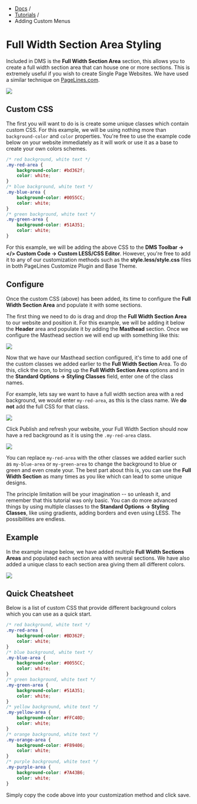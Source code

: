 <div class="row-fluid">
	<div class="span12">
		<ul class="breadcrumb">
  			<li><a href="http://docs.pagelines.com/">Docs</a> <span class="divider">/</span></li>
  			<li><a href="http://docs.pagelines.com/tutorials">Tutorials</a> <span class="divider">/</span></li>
  			<li class="active">Adding Custom Menus</li>
		</ul>
	</div>
</div>

# Full Width Section Area Styling #

Included in DMS is the **Full Width Section Area** section, this allows you to create a full width section area that can house one or more sections. This is extremely useful if you wish to create Single Page Websites. We have used a similar technique on [PageLines.com](http://www.pagelines.com).

![](http://cdn.pagelines.com/wp-content/themes/dms/sections/pl_area/splash.png)

## Custom CSS ##

The first you will want to do is is create some unique classes which contain custom CSS. For this example, we will be using nothing more than `background-color` and `color` properties. You're free to use the example code below on your website immediately as it will work or use it as a base to create your own colors schemes.

~~~ .css
/* red background, white text */
.my-red-area {
	background-color: #bd362f;
	color: white;
}
/* blue background, white text */
.my-blue-area {
	background-color: #0055CC;
	color: white;
}
/* green background, white text */
.my-green-area {
	background-color: #51A351;
	color: white;
}
~~~

For this example, we will be adding the above CSS to the **DMS Toolbar → </> Custom Code → Custom LESS/CSS Editor**. However, you're free to add it to any of our customization methods such as the **style.less/style.css** files in both PageLines Customize Plugin and Base Theme.

## Configure ##

Once the custom CSS (above) has been added, its time to configure the **Full Width Section Area** and populate it with some sections.


The first thing we need to do is drag and drop the **Full Width Section Area** to our website and position it. For this example, we will be adding it below the **Header** area and populate it by adding the **Masthead** section. Once we configure the Masthead section we will end up with something like this:

![](https://raw.github.com/pagelines/Docs/master/gh-pages-template/public/img/fullwidthsection-masthead.jpg)

Now that we have our Masthead section configured, it's time to add one of the custom classes we added earlier to the **Full Width Section** Area. To do this, click the <i class="icon-pencil"></i></strong> icon, to bring up the **Full Width Section Area** options and in the **Standard Options → Styling Classes** field, enter one of the class names.

For example, lets say we want to have a full width section area with a red background, we would enter `my-red-area`, as this is the class name. We **do not** add the full CSS for that class.

 ![](https://raw.github.com/pagelines/Docs/master/gh-pages-template/public/img/fullwidthsection-classname.jpg)

Click Publish and refresh your website, your Full Width Section should now have a red background as it is using the `.my-red-area` class.

![](https://raw.github.com/pagelines/Docs/master/gh-pages-template/public/img/fullwidthsection-masthead-red.jpg)

You can replace `my-red-area` with the other classes we added earlier such as `my-blue-area` or `my-green-area` to change the background to blue or green and even create your. The best part about this is, you can use the **Full Width Section** as many times as you like which can lead to some unique designs.

The principle limitation will be your imagination -- so unleash it, and remember that this tutorial was only basic. You can do more advanced things by using multiple classes to the **Standard Options → Styling Classes**, like using gradients, adding borders and even using LESS. The possibilities are endless.

## Example ##

In the example image below, we have added multiple **Full Width Sections Areas** and populated each section area with several sections. We have also added a unique class to each section area giving them all different colors.

![](https://raw.github.com/pagelines/Docs/master/gh-pages-template/public/img/fullwidthsection-fullpage.jpg)

## Quick Cheatsheet ##

Below is a list of custom CSS that provide different background colors which you can use as a quick start.

~~~ .css
/* red background, white text */
.my-red-area {
	background-color: #BD362F;
	color: white;
}
/* blue background, white text */
.my-blue-area {
	background-color: #0055CC;
	color: white;
}
/* green background, white text */
.my-green-area {
	background-color: #51A351;
	color: white;
}
/* yellow background, white text */
.my-yellow-area {
	background-color: #FFC40D;
	color: white;
}
/* orange background, white text */
.my-orange-area {
	background-color: #F89406;
	color: white;
}
/* purple background, white text */
.my-purple-area {
	background-color: #7A43B6;
	color: white;
}
~~~

Simply copy the code above into your customization method and click save.



